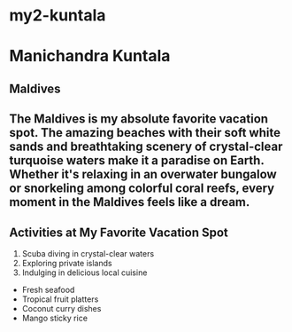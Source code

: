 # my2-kuntala
# Manichandra Kuntala
## Maldives
The Maldives is my absolute favorite vacation spot. The **amazing beaches** with their soft white sands and **breathtaking scenery** of crystal-clear turquoise waters make it a paradise on Earth. Whether it's relaxing in an overwater bungalow or snorkeling among colorful coral reefs, every moment in the Maldives feels like a dream.
------------------------------------------------------------------------------------------------------------------------------------------
## Activities at My Favorite Vacation Spot
1. Scuba diving in crystal-clear waters
2. Exploring private islands
3. Indulging in delicious local cuisine
- Fresh seafood
- Tropical fruit platters
- Coconut curry dishes
- Mango sticky rice